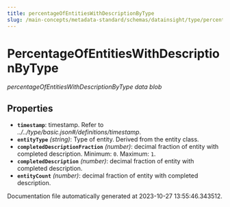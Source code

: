 ```yaml
---
title: percentageOfEntitiesWithDescriptionByType
slug: /main-concepts/metadata-standard/schemas/datainsight/type/percentageofentitieswithdescriptionbytype
---
```


# PercentageOfEntitiesWithDescriptionByType

*percentageOfEntitiesWithDescriptionByType data blob*

## Properties

- **`timestamp`**: timestamp. Refer to *../../type/basic.json#/definitions/timestamp*.
- **`entityType`** *(string)*: Type of entity. Derived from the entity class.
- **`completedDescriptionFraction`** *(number)*: decimal fraction of entity with completed description. Minimum: `0`. Maximum: `1`.
- **`completedDescription`** *(number)*: decimal fraction of entity with completed description.
- **`entityCount`** *(number)*: decimal fraction of entity with completed description.


Documentation file automatically generated at 2023-10-27 13:55:46.343512.
